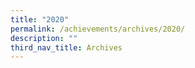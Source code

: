 ```yaml
---
title: "2020"
permalink: /achievements/archives/2020/
description: ""
third_nav_title: Archives
---
```

